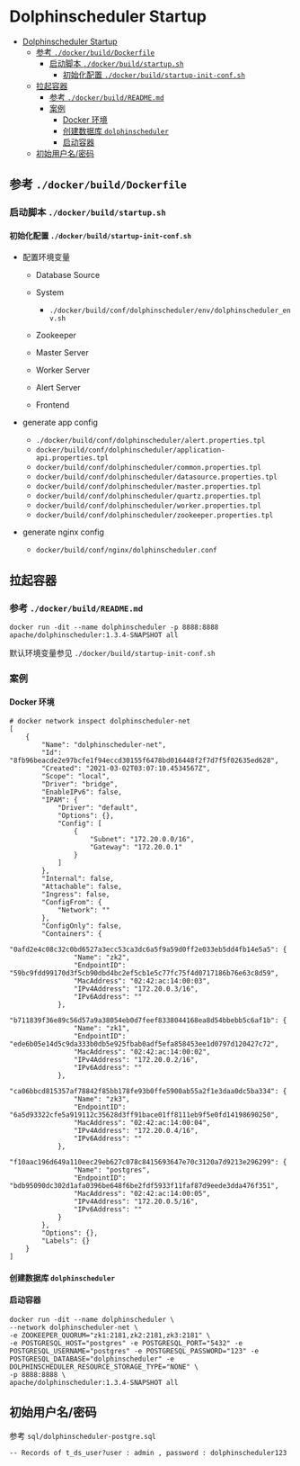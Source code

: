 # Dolphinscheduler Startup

- [Dolphinscheduler Startup](#dolphinscheduler-startup)
  - [参考 `./docker/build/Dockerfile`](#参考-dockerbuilddockerfile)
    - [启动脚本 `./docker/build/startup.sh`](#启动脚本-dockerbuildstartupsh)
      - [初始化配置 `./docker/build/startup-init-conf.sh`](#初始化配置-dockerbuildstartup-init-confsh)
  - [拉起容器](#拉起容器)
    - [参考 `./docker/build/README.md`](#参考-dockerbuildreadmemd)
    - [案例](#案例)
      - [Docker 环境](#docker-环境)
      - [创建数据库 `dolphinscheduler`](#创建数据库-dolphinscheduler)
      - [启动容器](#启动容器)
  - [初始用户名/密码](#初始用户名密码)

## 参考 `./docker/build/Dockerfile`

### 启动脚本 `./docker/build/startup.sh`

#### 初始化配置 `./docker/build/startup-init-conf.sh`

- 配置环境变量

  - Database Source

  - System

    - `./docker/build/conf/dolphinscheduler/env/dolphinscheduler_env.sh`

  - Zookeeper

  - Master Server

  - Worker Server

  - Alert Server

  - Frontend

- generate app config

  - `./docker/build/conf/dolphinscheduler/alert.properties.tpl`
  - `docker/build/conf/dolphinscheduler/application-api.properties.tpl`
  - `docker/build/conf/dolphinscheduler/common.properties.tpl`
  - `docker/build/conf/dolphinscheduler/datasource.properties.tpl`
  - `docker/build/conf/dolphinscheduler/master.properties.tpl`
  - `docker/build/conf/dolphinscheduler/quartz.properties.tpl`
  - `docker/build/conf/dolphinscheduler/worker.properties.tpl`
  - `docker/build/conf/dolphinscheduler/zookeeper.properties.tpl`

- generate nginx config

  - `docker/build/conf/nginx/dolphinscheduler.conf`

## 拉起容器

### 参考 `./docker/build/README.md`

    docker run -dit --name dolphinscheduler -p 8888:8888 apache/dolphinscheduler:1.3.4-SNAPSHOT all

默认环境变量参见 `./docker/build/startup-init-conf.sh`

### 案例

#### Docker 环境

    # docker network inspect dolphinscheduler-net
    [
        {
            "Name": "dolphinscheduler-net",
            "Id": "8fb96beacde2e97bcfe1f94eccd30155f6478bd016448f2f7d7f5f02635ed628",
            "Created": "2021-03-02T03:07:10.4534567Z",
            "Scope": "local",
            "Driver": "bridge",
            "EnableIPv6": false,
            "IPAM": {
                "Driver": "default",
                "Options": {},
                "Config": [
                    {
                        "Subnet": "172.20.0.0/16",
                        "Gateway": "172.20.0.1"
                    }
                ]
            },
            "Internal": false,
            "Attachable": false,
            "Ingress": false,
            "ConfigFrom": {
                "Network": ""
            },
            "ConfigOnly": false,
            "Containers": {
                "0afd2e4c08c32c0bd6527a3ecc53ca3dc6a5f9a59d0ff2e033eb5dd4fb14e5a5": {
                    "Name": "zk2",
                    "EndpointID": "59bc9fdd99170d3f5cb90dbd4bc2ef5cb1e5c77fc75f4d0717186b76e63c8d59",
                    "MacAddress": "02:42:ac:14:00:03",
                    "IPv4Address": "172.20.0.3/16",
                    "IPv6Address": ""
                },
                "b711839f36e89c56d57a9a38054eb0d7feef8338044168ea8d54bbebb5c6af1b": {
                    "Name": "zk1",
                    "EndpointID": "ede6b05e14d5c9da333b0db5e925fbab0adf5efa858453ee1d0797d120427c72",
                    "MacAddress": "02:42:ac:14:00:02",
                    "IPv4Address": "172.20.0.2/16",
                    "IPv6Address": ""
                },
                "ca06bbcd815357af78842f85bb178fe93b0ffe5900ab55a2f1e3daa0dc5ba334": {
                    "Name": "zk3",
                    "EndpointID": "6a5d93322cfe5a919112c35628d3ff91bace01ff8111eb9f5e0fd14198690250",
                    "MacAddress": "02:42:ac:14:00:04",
                    "IPv4Address": "172.20.0.4/16",
                    "IPv6Address": ""
                },
                "f10aac196d649a110eec29eb627c078c8415693647e70c3120a7d9213e296299": {
                    "Name": "postgres",
                    "EndpointID": "bdb95090dc302d1afa0396be648f6be2fdf5933f11faf87d9eede3dda476f351",
                    "MacAddress": "02:42:ac:14:00:05",
                    "IPv4Address": "172.20.0.5/16",
                    "IPv6Address": ""
                }
            },
            "Options": {},
            "Labels": {}
        }
    ]

#### 创建数据库 `dolphinscheduler`

#### 启动容器

    docker run -dit --name dolphinscheduler \
    --network dolphinscheduler-net \
    -e ZOOKEEPER_QUORUM="zk1:2181,zk2:2181,zk3:2181" \
    -e POSTGRESQL_HOST="postgres" -e POSTGRESQL_PORT="5432" -e POSTGRESQL_USERNAME="postgres" -e POSTGRESQL_PASSWORD="123" -e POSTGRESQL_DATABASE="dolphinscheduler" -e DOLPHINSCHEDULER_RESOURCE_STORAGE_TYPE="NONE" \
    -p 8888:8888 \
    apache/dolphinscheduler:1.3.4-SNAPSHOT all

## 初始用户名/密码

参考 `sql/dolphinscheduler-postgre.sql`

    -- Records of t_ds_user?user : admin , password : dolphinscheduler123
